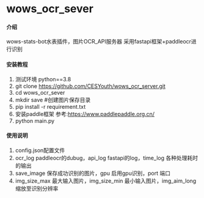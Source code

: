 # wows_ocr_sever

#### 介绍
wows-stats-bot水表插件，图片OCR_API服务器
采用fastapi框架+paddleocr进行识别


#### 安装教程

1.  测试环境 python==3.8
2.  git clone https://github.com/CESYouth/wows_ocr_server.git
3.  cd wows_ocr_sever
4.  mkdir save #创建图片保存目录
5.  pip install -r requirement.txt
6.  安装paddle框架 参考:https://www.paddlepaddle.org.cn/
7.  python main.py

#### 使用说明

1.  config.json配置文件
2.  ocr_log  paddleocr的dubug，api_log  fastapi的log，time_log  各种处理耗时的输出
3.  save_image  保存成功识别的图片，gpu  启用gpu识别，port  端口
4.  img_size_max  最大输入图片，img_size_min 最小输入图片，img_aim_long 缩放至识别分辨率
